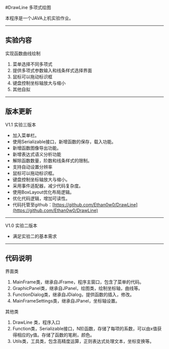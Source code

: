 #DrawLine 多项式绘图



本程序是一个JAVA上机实验作业。

----------


实验内容
-------------

实现函数曲线绘制

1.	菜单选择不同多项式
2.	提供多项式参数输入和线条样式选择界面
3.	鼠标可以拖动标识框
4.	键盘控制坐标轴放大与缩小
5.	其他自拟

----------
版本更新
----------

V1.1 实验三版本

 - 加入菜单栏。
 - 使用Serializable接口，新增函数的保存，载入功能。
 - 新增函数图像导出功能。
 - 新增表达式语义分析功能
 - 解除函数数量，阶数和线条样式的限制。
 - 支持自动设置分辨率
 - 鼠标可以拖动标识框。
 - 键盘控制坐标轴放大与缩小。
 - 采用事件适配器，减少代码复杂度。
 - 使用BoxLayout优化布局逻辑。
 - 优化代码逻辑，增加可读性。
 - 代码托管至github：[https://github.com/Ethan0w0/DrawLine](https://github.com/Ethan0w0/DrawLine)

----------
V1.0 实验二版本
 - 满足实验二的基本需求

----------
代码说明
----------
界面类

1.	MainFrame类，继承自JFrame，程序主窗口，包含了菜单的代码。
2.	GraphicPanel类，继承自JPanel，绘图类，绘制坐标轴，曲线等。
3.	FunctionDialog类，继承自JDialog，提供函数的插入，修改。
4.	MainFrameSettings类，继承自JPanel，坐标轴设置。


其他类

1. DrawLine 类，程序入口
2.	Function类，Serializable接口，N阶函数，存储了每项的系数，可以由x值获得相应的y值。存储了函数的笔刷，颜色。
3.	Utils类，工具类，包含高精度运算，正则表达式处理文本，坐标变换等。
